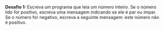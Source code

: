 <b>Desafio 1:</b> Escreva um programa que leia um número inteiro. Se o número lido for positivo,
escreva uma mensagem indicando se ele é par ou ímpar. 
Se o número for negativo, escreva a seguinte mensagem: este número não é positivo.
